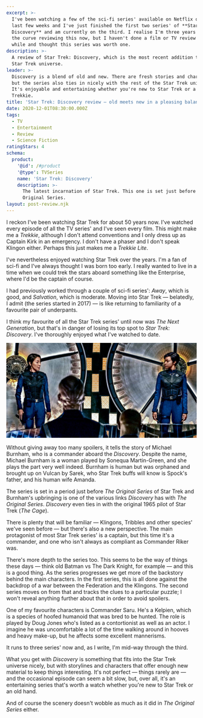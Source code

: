 ```yaml
---
excerpt: >-
  I've been watching a few of the sci-fi series' available on Netflix over the
  last few weeks and I've just finished the first two series' of **Star Trek:
  Discovery** and am currently on the third. I realise I'm three years behind
  the curve reviewing this now, but I haven't done a film or TV review for a
  while and thought this series was worth one.
description: >-
  A review of Star Trek: Discovery, which is the most recent addition to the
  Star Trek universe.
leader: >-
  Discovery is a blend of old and new. There are fresh stories and characters
  but the series also ties in nicely with the rest of the Star Trek universe.
  It's enjoyable and entertaining whether you're new to Star Trek or a hardened
  Trekkie.
title: 'Star Trek: Discovery review — old meets new in a pleasing balance'
date: 2020-12-01T08:30:00.000Z
tags:
  - TV
  - Entertainment
  - Review
  - Science Fiction
ratingStars: 4
schema:
  product:
    '@id': /#product
    '@type': TVSeries
    name: 'Star Trek: Discovery'
    description: >-
      The latest incarnation of Star Trek. This one is set just before The
      Original Series.
layout: post-review.njk
---
```

 
 
I reckon I've been watching Star Trek for about 50 years now. I've watched every episode of all the TV series' and I've seen every film. This might make me a *Trekkie*, although I don't attend conventions and I only dress up as Captain Kirk in an emergency. I don't have a phaser and I don't speak Klingon either. Perhaps this just makes me a *Trekkie Lite*.

I've nevertheless enjoyed watching Star Trek over the years. I'm a fan of sci-fi and I've always thought I was born too early. I really wanted to live in a time when we could trek the stars aboard something like the Enterprise, where I'd be the captain of course.

I had previously worked through a couple of sci-fi series': *Away*, which is good, and *Salvation*, which is moderate. Moving into Star Trek — belatedly, I admit (the series started in 2017) — is like returning to familiarity of a favourite pair of underpants.

I think my favourite of all the Star Trek series' until now was *The Next Generation*, but that's in danger of losing its top spot to *Star Trek: Discovery*. I've thoroughly enjoyed what I've watched to date.

![Still from Star Trek: Discovery.](/assets/images/posts/2020/12/2020-12-01-st-discovery.jpg "class=full|caption=Michelle Yeoh as Philippa Georgiou (left) and Sonequa Martin-Green as Michael Burnham (right).|title=Michelle Yeoh as Philippa Georgiou (left) and Sonequa Martin-Green as Michael Burnham (right).|@itemprop=image|link=self")

Without giving away too many spoilers, it tells the story of Michael Burnham, who is a commander aboard the *Discovery*. Despite the name, Michael Burnham is a woman played by Sonequa Martin-Green, and she plays the part very well indeed. Burnham is human but was orphaned and brought up on Vulcan by Sarek, who Star Trek buffs will know is Spock's father, and his human wife Amanda.

The series is set in a period just before *The Original Series* of Star Trek and Burnham's upbringing is one of the various links *Discovery* has with *The Original Series*. *Discovery* even ties in with the original 1965 pilot of Star Trek (*The Cage*).

There is plenty that will be familiar — Klingons, Tribbles and other species' we've seen before — but there's also a new perspective. The main protagonist of most Star Trek series' is a captain, but this time it's a commander, and one who isn't always as compliant as Commander Riker was. 

There's more depth to the series too. This seems to be the way of things these days — think old Batman vs The Dark Knight, for example — and this is a good thing. As the series progresses we get more of the backstory behind the main characters. In the first series, this is all done against the backdrop of a war between the Federation and the Klingons. The second series moves on from that and tracks the clues to a particular puzzle; I won't reveal anything further about that in order to avoid spoilers.

One of my favourite characters is Commander Saru. He's a Kelpien, which is a species of hoofed humanoid that was bred to be hunted. The role is played by Doug Jones who's listed as a contortionist as well as an actor. I imagine he was uncomfortable a lot of the time walking around in hooves and heavy make-up, but he affects some excellent mannerisms.

It runs to three series' now and, as I write, I'm mid-way through the third.

What you get with *Discovery* is something that fits into the Star Trek universe nicely, but with storylines and characters that offer enough new material to keep things interesting. It's not perfect — things rarely are — and the occasional episode can seem a bit slow, but, over all, it's an entertaining series that's worth a watch whether you're new to Star Trek or an old hand. 

And of course the scenery doesn't wobble as much as it did in *The Original Series* either.

 

